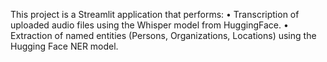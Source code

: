 This project is a Streamlit application that performs:
• Transcription of uploaded audio files using the Whisper model from HuggingFace.
• Extraction of named entities (Persons, Organizations, Locations) using the Hugging Face NER model.
